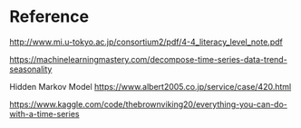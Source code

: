 # Reference

http://www.mi.u-tokyo.ac.jp/consortium2/pdf/4-4_literacy_level_note.pdf 

https://machinelearningmastery.com/decompose-time-series-data-trend-seasonality

Hidden Markov Model
https://www.albert2005.co.jp/service/case/420.html

https://www.kaggle.com/code/thebrownviking20/everything-you-can-do-with-a-time-series